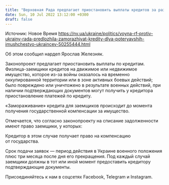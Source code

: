```yaml
---
title: "Верховная Рада предлагает приостановить выплаты кредитов за разрушенное во время войны имущество — законопроект"
date: Sun, 10 Jul 2022 13:12:00 +0300
draft: false
---
```

Источник: Новое Время https://nv.ua/ukraine/politics/voyna-rf-protiv-ukrainy-rada-predlozhila-zamorazhivat-kredity-dlya-poteryavshih-imushchestvo-ukraincev-50255444.html


Об этом сообщил нардеп Ярослав Железняк.

 Законопроект предлагает приостановить выплаты по кредитам. Физлица-заемщики кредитов на движимое или недвижимое имущество, которое из-за войны оказалось на временно оккупированной территории или в зоне активных боевых действий; было повреждено или уничтожено в результате военных действий, при наличии подтверждающих документов могут получить у кредитора приостановление платежей по кредиту.

«Замораживание» кредита для заемщиков происходит до момента получения государственной компенсации за имущество.

 Отмечается, что согласно законопроекту на списание задолженности имеют право заемщики, у которых:

 Кредитор в этом случае получает право на компенсацию от государства.

 Срок подачи заявок — период действия в Украине военного положения плюс три месяца после дня его прекращения. Под каждый случай заемщики должны в тот или иной момент предоставить кредитору подтверждающие документы.

Присоединяйтесь к нам в соцсетях Facebook, Telegram и Instagram.
